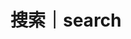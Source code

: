 ---
title: "搜索｜search"
slug: "search"
layout: "search"
weight: 100
outputs:
    - html
    - json
menu:
    main:
        weight: -40
        params: 
            icon: search
---